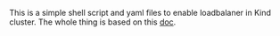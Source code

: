 This is a simple shell script and yaml files to enable loadbalaner in Kind cluster.
The whole thing is based on this [doc](https://kind.sigs.k8s.io/docs/user/loadbalancer/).